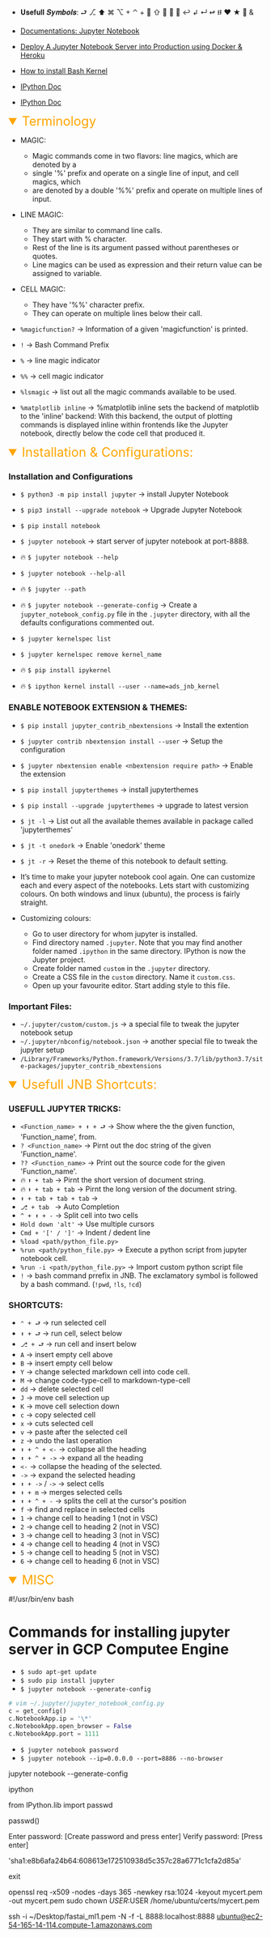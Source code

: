 -   𝐔𝐬𝐞𝐟𝐮𝐥𝐥 𝑺𝒚𝒎𝒃𝒐𝒍𝒔: ⮐ ⎇ ⬆︎ ⌘ ⌥ + ⌃ + ⤶ ⇧  ⤶ ⬋ ↩︎ ↲ ↵ ↫ ⭿ ♥ ★ 🎾 &

-   [Documentations: Jupyter Notebook](https://jupyter-notebook.readthedocs.io/en/latest/?badge=latest)
-   [Deploy A Jupyter Notebook Server into Production using Docker & Heroku](https://www.youtube.com/watch?v=GoJ6qR2VMTA)
-   [How to install Bash Kernel](http://slhogle.github.io/2017/bash_jupyter_notebook/)
-   [IPython Doc](https://ipython.readthedocs.io/en/stable/interactive/tutorial.html#)
-   [IPython Doc](https://ipython.org/documentation.html)

<details open>
<summary style="font-size:25px;color:Orange;text-align:left">Terminology</summary>

-   MAGIC:

    -   Magic commands come in two flavors: line magics, which are denoted by a
    -   single '%' prefix and operate on a single line of input, and cell magics, which
    -   are denoted by a double '%%' prefix and operate on multiple lines of input.

-   LINE MAGIC:

    -   They are similar to command line calls.
    -   They start with % character.
    -   Rest of the line is its argument passed without parentheses or quotes.
    -   Line magics can be used as expression and their return value can be assigned to variable.

-   CELL MAGIC:

    -   They have '%%' character prefix.
    -   They can operate on multiple lines below their call.

-   `%magicfunction?` → Information of a given 'magicfunction' is printed.
-   `!` → Bash Command Prefix
-   `%` → line magic indicator
-   `%%` → cell magic indicator
-   `%lsmagic` → list out all the magic commands available to be used.
-   `%matplotlib inline` → %matplotlib inline sets the backend of matplotlib to the 'inline' backend: With this backend, the output of plotting commands is displayed inline within frontends like the Jupyter notebook, directly below the code cell that produced it.

</details>

<details open>
<summary style="font-size:25px;color:Orange;text-align:left">Installation & Configurations:</summary>

### Installation and Configurations

-   `$ python3 -m pip install jupyter` → install Jupyter Notebook
-   `$ pip3 install --upgrade notebook` → Upgrade Jupyter Notebook
-   `$ pip install notebook`

-   `$ jupyter notebook` → start server of jupyter notebook at port-8888.
-   🔥 `$ jupyter notebook --help`
-   `$ jupyter notebook --help-all`
-   🔥 `$ jupyter --path`
-   🔥 `$ jupyter notebook --generate-config` → Create a `jupyter_notebook_config.py` file in the `.jupyter` directory, with all the defaults configurations commented out.

-   `$ jupyter kernelspec list `
-   `$ jupyter kernelspec remove kernel_name`

-   🔥 `$ pip install ipykernel`
-   🔥 `$ ipython kernel install --user --name=ads_jnb_kernel`

### ENABLE NOTEBOOK EXTENSION & THEMES:

-   `$ pip install jupyter_contrib_nbextensions` → Install the extention
-   `$ jupyter contrib nbextension install --user` → Setup the configuration
-   `$ jupyter nbextension enable <nbextension require path>` → Enable the extension
-   `$ pip install jupyterthemes` → install jupyterthemes
-   `$ pip install --upgrade jupyterthemes` → upgrade to latest version
-   `$ jt -l` → List out all the available themes available in package called 'jupyterthemes'
-   `$ jt -t onedork` → Enable 'onedork' theme
-   `$ jt -r` → Reset the theme of this notebook to default setting.

-   It’s time to make your jupyter notebook cool again. One can customize each and every aspect of the notebooks. Lets start with customizing colours. On both windows and linux (ubuntu), the process is fairly straight.
-   Customizing colours:
    -   Go to user directory for whom jupyter is installed.
    -   Find directory named `.jupyter`. Note that you may find another folder named `.ipython` in the same directory. IPython is now the Jupyter project.
    -   Create folder named `custom` in the `.jupyter` directory.
    -   Create a CSS file in the `custom` directory. Name it `custom.css`.
    -   Open up your favourite editor. Start adding style to this file.

### Important Files:

-   `~/.jupyter/custom/custom.js` → a special file to tweak the jupyter notebook setup
-   `~/.jupyter/nbconfig/notebook.json` → another special file to tweak the jupyter setup
-   `/Library/Frameworks/Python.framework/Versions/3.7/lib/python3.7/site-packages/jupyter_contrib_nbextensions`

</details>

<details open>
<summary style="font-size:25px;color:Orange;text-align:left">Usefull JNB Shortcuts:</summary>

### USEFULL JUPYTER TRICKS:

-   `<Function_name> + ⬆︎ + ⮐` → Show where the the given function, 'Function_name', from.
-   `? <Function_name>` → Pirnt out the doc string of the given 'Function_name'.
-   `?? <Function_name>` → Print out the source code for the given 'Function_name'.
-   🔥 `⬆︎ + tab` → Pirnt the short version of document string.
-   🔥 `⬆︎ + tab + tab` → Pirnt the long version of the document string.
-   `⬆︎ + tab + tab + tab` →
-   `⎇ + tab ` → Auto Completion
-   `^ + ⬆︎ + -` → Split cell into two cells
-   `Hold down 'alt'` → Use multiple cursors
-   `Cmd + '[' / ']'` → Indent / dedent line
-   `%load <path/python_file.py>`
-   `%run <path/python_file.py>` → Execute a python script from jupyter notebook cell.
-   `%run -i <path/python_file.py>` → Import custom python script file
-   `!` → bash command prrefix in JNB. The exclamatory symbol is followed by a bash command. (`!pwd`, `!ls`, `!cd`)

### SHORTCUTS:

-   `⌃ + ⮐` → run selected cell
-   `⬆︎ + ⮐` → run cell, select below
-   `⎇ + ⮐` → run cell and insert below
-   `A` → insert empty cell above
-   `B` → insert empty cell below
-   `Y` → change selected markdown cell into code cell.
-   `M` → change code-type-cell to markdown-type-cell
-   `dd` → delete selected cell
-   `J` → move cell selection up
-   `K` → move cell selection down
-   `c` → copy selected cell
-   `x` → cuts selected cell
-   `v` → paste after the selected cell
-   `z` → undo the last operation
-   `⬆︎ + ^ + <-` → collapse all the heading
-   `⬆︎ + ^ + ->` → expand all the heading
-   `<-` → collapse the heading of the selected.
-   `->` → expand the selected heading
-   `⬆︎ + ->` / `->` → select cells
-   `⬆︎ + m` → merges selected cells
-   `⬆︎ + ^ + -` → splits the cell at the cursor's position
-   `f` → find and replace in selected cells
-   `1` → change cell to heading 1 (not in VSC)
-   `2` → change cell to heading 2 (not in VSC)
-   `3` → change cell to heading 3 (not in VSC)
-   `4` → change cell to heading 4 (not in VSC)
-   `5` → change cell to heading 5 (not in VSC)
-   `6` → change cell to heading 6 (not in VSC)

</details>

<details open>
<summary style="font-size:25px;color:Orange;text-align:left">MISC</summary>

<!-- #  Running Jupyter Notebook on an EC2 Server  -->

#!/usr/bin/env bash

# Commands for installing jupyter server in GCP Computee Engine

-   `$ sudo apt-get update`
-   `$ sudo pip install jupyter`
-   `$ jupyter notebook --generate-config`

```python
# vim ~/.jupyter/jupyter_notebook_config.py
c = get_config()
c.NotebookApp.ip = '\*'
c.NotebookApp.open_browser = False
c.NotebookApp.port = 1111
```

-   `$ jupyter notebook password`
-   `$ jupyter notebook --ip=0.0.0.0 --port=8886 --no-browser`

 <!-- Running Jupyter Notebook on AWS  -->

jupyter notebook --generate-config

ipython

from IPython.lib import passwd

passwd()

Enter password: [Create password and press enter] Verify password: [Press enter]

'sha1:e8b6afa24b64:608613e172510938d5c357c28a6771c1cfa2d85a'

exit

openssl req -x509 -nodes -days 365 -newkey rsa:1024 -keyout mycert.pem -out mycert.pem
sudo chown $USER:$USER /home/ubuntu/certs/mycert.pem

ssh -i ~/Desktop/fastai_ml1.pem -N -f -L 8888:localhost:8888 ubuntu@ec2-54-165-14-114.compute-1.amazonaws.com

# </details>

